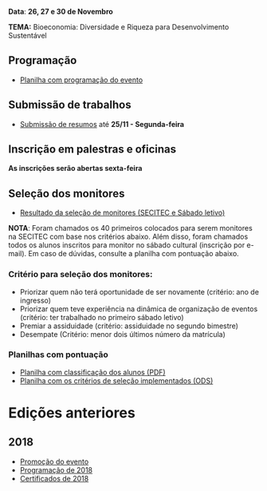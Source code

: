 **Data**: **26, 27 e 30 de Novembro**

**TEMA:** Bioeconomia: Diversidade e Riqueza para Desenvolvimento Sustentável

## Programação

- [Planilha com programação do evento](https://docs.google.com/spreadsheets/d/1xw9is8trktRCHcqCkCF8v_BJg2EBMCdw8VgluAGv8E8/edit?usp=sharing)

## Submissão de trabalhos

- [Submissão de resumos](https://docs.google.com/forms/d/e/1FAIpQLSftQFVCs81t_jwoQEw_tNNG9ezi_4wgrh5yLB0VcxW1mDzPqQ/viewform?usp=sf_link) até **25/11 - Segunda-feira**

## Inscrição em palestras e oficinas

**As inscrições serão abertas sexta-feira**

## Seleção dos monitores

- [Resultado da seleção de monitores (SECITEC e Sábado letivo)](https://github.com/ifpb-sr/secitec/raw/master/monitores-resultado-selecao.pdf)

**NOTA**: Foram chamados os 40 primeiros colocados para serem monitores na SECITEC com base nos critérios abaixo. Além disso, foram chamados todos os alunos inscritos para monitor no sábado cultural (inscrição por e-mail). Em caso de dúvidas, consulte a planilha com pontuação abaixo.

### Critério para seleção dos monitores:

- Priorizar quem não terá oportunidade de ser novamente (critério: ano de ingresso)
- Priorizar quem teve experiência na dinâmica de organização de eventos (critério: ter trabalhado no primeiro sábado letivo)
- Premiar a assiduidade (critério: assiduidade no segundo bimestre)
- Desempate (Critério: menor dois últimos número da matrícula)

### Planilhas com pontuação


- [Planilha com classificação dos alunos (PDF)](https://github.com/ifpb-sr/secitec/raw/master/monitores-criterios-selecao-classificacao.pdf)
- [Planilha com os critérios de seleção implementados (ODS)](https://github.com/ifpb-sr/secitec/raw/master/monitores-criterios-selecao.ods)


<!--
# Organização do evento (Intranet)


- [Organização](https://docs.google.com/document/d/1CTPgXSE9JukwXpZZWP4MGGw5liFC-k2br1UNgN-XuEE/edit?usp=sharing) (usar e-mail do @ifpb.edu.br para acessar)

-->

# Edições anteriores

## 2018
- [Promoção do evento](https://www.ifpb.edu.br/santarita/noticias/2018/10/campus-santa-rita-promovera-a-semana-de-eventos-integrados-em-educacao-ciencia-e-tecnologia)
- [Programação de 2018](https://docs.google.com/document/d/1kkwa1K7gvro6O7K-zrNmpcoRyHcslVMgiP-dY68DsKE/edit?usp=sharing)
- [Certificados de 2018](https://github.com/ifpb-sr/certificados-secitec-2018)
